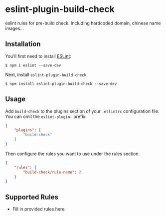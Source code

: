 # eslint-plugin-build-check

eslint rules for pre-build check. Including hardcoded domain, chinese name images...

## Installation

You'll first need to install [ESLint](http://eslint.org):

```
$ npm i eslint --save-dev
```

Next, install `eslint-plugin-build-check`:

```
$ npm install eslint-plugin-build-check --save-dev
```


## Usage

Add `build-check` to the plugins section of your `.eslintrc` configuration file. You can omit the `eslint-plugin-` prefix:

```json
{
    "plugins": [
        "build-check"
    ]
}
```


Then configure the rules you want to use under the rules section.

```json
{
    "rules": {
        "build-check/rule-name": 2
    }
}
```

## Supported Rules

* Fill in provided rules here





